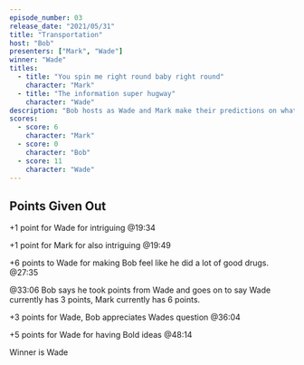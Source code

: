 ```yaml
---
episode_number: 03
release_date: "2021/05/31"
title: "Transportation"
host: "Bob"
presenters: ["Mark", "Wade"]
winner: "Wade"
titles:
  - title: "You spin me right round baby right round"
    character: "Mark"
  - title: "The information super hugway"
    character: "Wade"
description: "Bob hosts as Wade and Mark make their predictions on what the next major form of transportation will be, taking many wrong turns in the process..."
scores:
  - score: 6
    character: "Mark"
  - score: 0
    character: "Bob"
  - score: 11
    character: "Wade"
---
```


## Points Given Out

+1 point for Wade for intriguing @19:34

+1 point for Mark for also intriguing @19:49

+6 points to Wade for making Bob feel like he did a lot of good drugs. @27:35

@33:06 Bob says he took points from Wade and goes on to say Wade currently has 3 points, Mark currently has 6 points.

+3 points for Wade, Bob appreciates Wades question @36:04

+5 points for Wade for having Bold ideas @48:14

Winner is Wade
